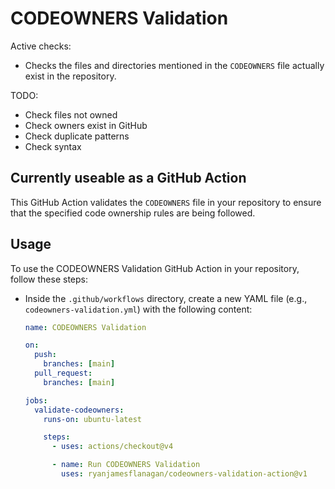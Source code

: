 # CODEOWNERS Validation

Active checks:
- Checks the files and directories mentioned in the `CODEOWNERS` file actually exist in the repository.

TODO:
- Check files not owned
- Check owners exist in GitHub
- Check duplicate patterns
- Check syntax

## Currently useable as a GitHub Action

This GitHub Action validates the `CODEOWNERS` file in your repository to ensure that the specified code ownership rules are being followed. 

## Usage

To use the CODEOWNERS Validation GitHub Action in your repository, follow these steps:

- Inside the `.github/workflows` directory, create a new YAML file (e.g., `codeowners-validation.yml`) with the following content:

   ```yaml
   name: CODEOWNERS Validation

   on:
     push:
       branches: [main]
     pull_request:
       branches: [main]

   jobs:
     validate-codeowners:
       runs-on: ubuntu-latest

       steps:
         - uses: actions/checkout@v4

         - name: Run CODEOWNERS Validation
           uses: ryanjamesflanagan/codeowners-validation-action@v1
   ```
